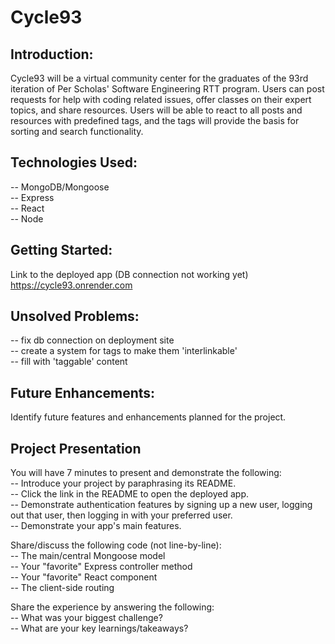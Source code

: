 # Cycle93


## Introduction: 

Cycle93 will be a virtual community center for the graduates of the 93rd iteration of Per Scholas' Software Engineering RTT program. Users can post requests for help with coding related issues, offer classes on their expert topics, and share resources. Users will be able to react to all posts and resources with predefined tags, and the tags will provide the basis for sorting and search functionality.



## Technologies Used: 

-- MongoDB/Mongoose <br />
-- Express <br />
-- React <br />
-- Node <br />



## Getting Started: 

Link to the deployed app (DB connection not working yet) <br />
<a href="https://cycle93.onrender.com">https://cycle93.onrender.com</a> <br />



## Unsolved Problems: 


-- fix db connection on deployment site <br />
-- create a system for tags to make them 'interlinkable' <br />
-- fill with 'taggable' content <br />



## Future Enhancements: 

Identify future features and enhancements planned for the project. <br />



## Project Presentation

You will have 7 minutes to present and demonstrate the following: <br />
-- Introduce your project by paraphrasing its README. <br />
-- Click the link in the README to open the deployed app. <br />
-- Demonstrate authentication features by signing up a new user, logging out that user, then logging in with your preferred user.  <br />
-- Demonstrate your app's main features. <br />

Share/discuss the following code (not line-by-line): <br />
-- The main/central Mongoose model <br />
-- Your "favorite" Express controller method <br />
-- Your "favorite" React component <br />
-- The client-side routing <br />

Share the experience by answering the following: <br />
-- What was your biggest challenge? <br />
-- What are your key learnings/takeaways? <br />
